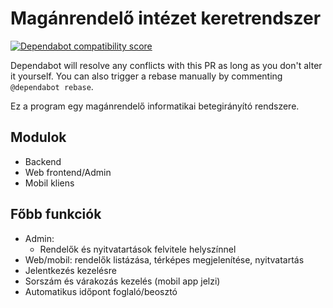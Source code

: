 # Magánrendelő intézet keretrendszer



[![Dependabot compatibility score](https://dependabot-badges.githubapp.com/badges/compatibility_score?dependency-name=websocket-extensions&package-manager=npm_and_yarn&previous-version=0.1.3&new-version=0.1.4)](https://help.github.com/articles/configuring-automated-security-fixes)

Dependabot will resolve any conflicts with this PR as long as you don't alter it yourself. You can also trigger a rebase manually by commenting `@dependabot rebase`.

Ez a program egy magánrendelő informatikai betegirányító rendszere.

## Modulok

* Backend
* Web frontend/Admin
* Mobil kliens

## Főbb funkciók


* Admin:
  * Rendelők és nyitvatartások felvitele helyszínnel
* Web/mobil: rendelők listázása, térképes megjelenítése, nyitvatartás
* Jelentkezés kezelésre
* Sorszám és várakozás kezelés (mobil app jelzi)
* Automatikus időpont foglaló/beosztó

